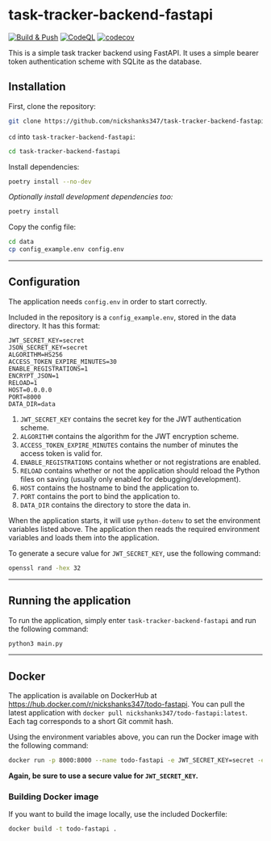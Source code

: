 # task-tracker-backend-fastapi

[![Build & Push](https://github.com/nickshanks347/task-tracker-backend-fastapi/actions/workflows/main.yml/badge.svg)](https://github.com/nickshanks347/task-tracker-backend-fastapi/actions/workflows/main.yml) [![CodeQL](https://github.com/nickshanks347/task-tracker-backend-fastapi/actions/workflows/codeql-analysis.yml/badge.svg?branch=main)](https://github.com/nickshanks347/task-tracker-backend-fastapi/actions/workflows/codeql-analysis.yml) [![codecov](https://codecov.io/gh/nickshanks347/task-tracker-backend-fastapi/branch/main/graph/badge.svg?token=toWh5loMI9)](https://codecov.io/gh/nickshanks347/task-tracker-backend-fastapi)

This is a simple task tracker backend using FastAPI. It uses a simple bearer token authentication scheme with SQLite as the database.

## Installation

First, clone the repository:

```bash
git clone https://github.com/nickshanks347/task-tracker-backend-fastapi
```

`cd` into `task-tracker-backend-fastapi`:

```bash
cd task-tracker-backend-fastapi
```

Install dependencies:

```bash
poetry install --no-dev
```

*Optionally install development dependencies too:*

```bash
poetry install
```

Copy the config file:

```bash
cd data
cp config_example.env config.env
```

---

## Configuration

The application needs `config.env` in order to start correctly.

Included in the repository is a `config_example.env`, stored in the data directory. It has this format:

```env
JWT_SECRET_KEY=secret
JSON_SECRET_KEY=secret
ALGORITHM=HS256
ACCESS_TOKEN_EXPIRE_MINUTES=30
ENABLE_REGISTRATIONS=1
ENCRYPT_JSON=1
RELOAD=1
HOST=0.0.0.0
PORT=8000
DATA_DIR=data
```

1. `JWT_SECRET_KEY` contains the secret key for the JWT authentication scheme.
2. `ALGORITHM` contains the algorithm for the JWT encryption scheme.
3. `ACCESS_TOKEN_EXPIRE_MINUTES` contains the number of minutes the access token is valid for.
4. `ENABLE_REGISTRATIONS` contains whether or not registrations are enabled.
5. `RELOAD` contains whether or not the application should reload the Python files on saving (usually only enabled for debugging/development).
6. `HOST` contains the hostname to bind the application to.
7. `PORT` contains the port to bind the application to.
8. `DATA_DIR` contains the directory to store the data in.

When the application starts, it will use `python-dotenv` to set the environment variables listed above. The application then reads the required environment variables and loads them into the application.

To generate a secure value for `JWT_SECRET_KEY`, use the following command:

```bash
openssl rand -hex 32
```

---

## Running the application

To run the application, simply enter `task-tracker-backend-fastapi` and run the following command:

```bash
python3 main.py
```

---

## Docker

The application is available on DockerHub at <https://hub.docker.com/r/nickshanks347/todo-fastapi>. You can pull the latest application with `docker pull nickshanks347/todo-fastapi:latest`. Each tag corresponds to a short Git commit hash.

Using the environment variables above, you can run the Docker image with the following command:

```bash
docker run -p 8000:8000 --name todo-fastapi -e JWT_SECRET_KEY=secret -e ALGORITHM=HS256 -e ACCESS_TOKEN_EXPIRE_MINUTES=30 -e ENABLE_REGISTRATIONS=1 -e  RELOAD=0 -e HOST=0.0.0.0 -e PORT=8000 -v ./data:/code/data nickshanks347/todo-fastapi:latest
```

**Again, be sure to use a secure value for `JWT_SECRET_KEY`.**

### Building Docker image

If you want to build the image locally, use the included Dockerfile:

```bash
docker build -t todo-fastapi .
```
